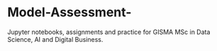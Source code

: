 # Model-Assessment-
Jupyter notebooks, assignments and practice for GISMA MSc in Data Science, AI and Digital Business.

